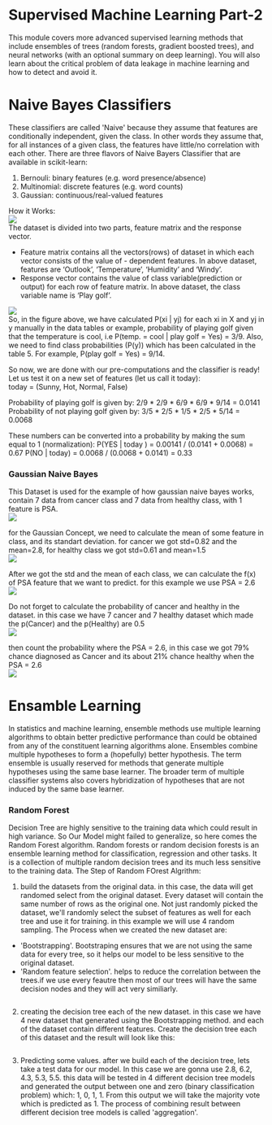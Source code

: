# Supervised Machine Learning Part-2
This module covers more advanced supervised learning methods that include ensembles of trees (random forests, gradient boosted trees), and neural networks (with an optional summary on deep learning). You will also learn about the critical problem of data leakage in machine learning and how to detect and avoid it.

# Naive Bayes Classifiers
These classifiers are called 'Naive' because they assume that features are conditionally independent, given the class. In other words they assume that, for all instances of a given class, the features have little/no correlation with each other. There are three flavors of Naive Bayers Classifier that are available in scikit-learn:
1. Bernouli: binary features (e.g. word presence/absence)
2. Multinomial: discrete features (e.g. word counts)
3. Gaussian: continuous/real-valued features

How it Works:<br>
<img src='https://2.bp.blogspot.com/-sD_VfJzi8YY/WtTygMEGRCI/AAAAAAAABwA/mnnX-Q14j3kRoFzbygUrhgDS_DQwSemZQCLcBGAs/s640/Decision%2BTree%2BExercise.jpg'><br>
The dataset is divided into two parts, feature matrix and the response vector.
- Feature matrix contains all the vectors(rows) of dataset in which each vector consists of the value of - dependent features. In above dataset, features are ‘Outlook’, ‘Temperature’, ‘Humidity’ and ‘Windy’.
- Response vector contains the value of class variable(prediction or output) for each row of feature matrix. In above dataset, the class variable name is ‘Play golf’.<br>

<img src='https://media.geeksforgeeks.org/wp-content/uploads/naive-bayes-classification.png'><br>
So, in the figure above, we have calculated P(xi | yj) for each xi in X and yj in y manually in the data tables or example, probability of playing golf given that the temperature is cool, i.e P(temp. = cool | play golf = Yes) = 3/9. Also, we need to find class probabilities (P(y)) which has been calculated in the table 5. For example, P(play golf = Yes) = 9/14.

So now, we are done with our pre-computations and the classifier is ready! Let us test it on a new set of features (let us call it today):<br>
today = (Sunny, Hot, Normal, False)

Probability of playing golf is given by:
2/9 * 2/9 * 6/9 * 6/9 * 9/14 = 0.0141<br>
Probability of not playing golf given by:
3/5 * 2/5 * 1/5 * 2/5 * 5/14 = 0.0068<br>

These numbers can be converted into a probability by making the sum equal to 1 (normalization):
P(YES | today ) = 0.00141 / (0.0141 + 0.0068) = 0.67
P(NO | today) = 0.0068 / (0.0068 + 0.0141) = 0.33

### Gaussian Naive Bayes
This Dataset is used for the example of how gaussian naive bayes works, contain 7 data from cancer class
and 7 data from healthy class, with 1 feature is PSA.<br>
<img src='https://github.com/Barbarpotato/Applied-Data-Science-with-Python-Specialization/blob/main/Applied-Machine-Learning-in-Python/Supervised-Machine-Learning-Part-2/images/data-gaussian.png'><br>

for the Gaussian Concept, we need to calculate the mean of some feature in class, and its standart deviation.
for cancer we got std=0.82 and the mean=2.8, for healthy class we got std=0.61 and mean=1.5<br>
<img src='https://github.com/Barbarpotato/Applied-Data-Science-with-Python-Specialization/blob/main/Applied-Machine-Learning-in-Python/Supervised-Machine-Learning-Part-2/images/mean-std-gaussian.png'><br>

After we got the std and the mean of each class, we can calculate the f(x) of PSA feature that we want to predict. for this example we use PSA = 2.6<br>
<img src='https://github.com/Barbarpotato/Applied-Data-Science-with-Python-Specialization/blob/main/Applied-Machine-Learning-in-Python/Supervised-Machine-Learning-Part-2/images/calculate-gaussian.png'><br>

Do not forget to calculate the probability of cancer and healthy in the dataset. in this case we have 7 cancer and 7 healthy dataset which made the p(Cancer) and the p(Healthy) are 0.5<br>
<img src='https://github.com/Barbarpotato/Applied-Data-Science-with-Python-Specialization/blob/main/Applied-Machine-Learning-in-Python/Supervised-Machine-Learning-Part-2/images/proba-gaussian.png'><br>

then count the probability where the PSA = 2.6, in this case we got 79% chance diagnosed as Cancer and its about 21% chance healthy when the PSA = 2.6<br>
<img src='https://github.com/Barbarpotato/Applied-Data-Science-with-Python-Specialization/blob/main/Applied-Machine-Learning-in-Python/Supervised-Machine-Learning-Part-2/images/proba2-gaussian.png'><br>

# Ensamble Learning 
In statistics and machine learning, ensemble methods use multiple learning algorithms to obtain better predictive performance than could be obtained from any of the constituent learning algorithms alone. Ensembles combine multiple hypotheses to form a (hopefully) better hypothesis. The term ensemble is usually reserved for methods that generate multiple hypotheses using the same base learner. The broader term of multiple classifier systems also covers hybridization of hypotheses that are not induced by the same base learner.

### Random Forest
Decision Tree are highly sensitive to the training data which could result in high variance. So Our Model might failed to generalize, so here comes the Random Forest algorithm. Random forests or random decision forests is an ensemble learning method for classification, regression and other tasks. It is a collection of multiple random decision trees and its much less sensitive to the training data. The Step of Random FOrest Algrithm:
1. build the datasets from the original data.
in this case, the data will get randomed select from the original dataset. Every dataset will contain the same number of rows as the original one. Not just randomly picked the dataset, we'll randomly select the subset of features as well for each tree and use it for training. in this example we will use 4 random sampling. The Process when we created the new dataset are:
- 'Bootstrapping'. Bootstraping ensures that we are not using the same data for every tree, so it helps our model to be less sensitive to the original dataset.
- 'Random feature selection'. helps to reduce the correlation between the trees.if we use every feautre then most of our trees will have the same decision nodes and they will act very similiarly.
<img src=''>

2. creating the decision tree each of the new dataset.
in this case we have 4 new dataset that generated using the Bootstrapping method. and each of the dataset contain different features. Create the decision tree each of this dataset and the result will look like this:<br>
<img src=''>

3. Predicting some values.
after we build each of the decision tree, lets take a test data for our model. In this case we are gonna use 2.8, 6.2, 4.3, 5.3, 5.5. this data will be tested in 4 different decision tree models and generated the output between one and zero (binary classification problem) which: 1, 0, 1, 1. From this output we will take the majority vote which is predicted as 1. The process of combining result between different decision tree models is called 'aggregation'. 
